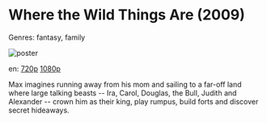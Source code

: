 # Where the Wild Things Are (2009)

Genres: fantasy, family

![poster](http://image.tmdb.org/t/p/w500/2bdxzUBv6h6gFEcrTO4BUzkBIck.jpg)

en:
  [720p](magnet:?xt=urn:btih:9EBE5899377D0BACC3F8265401E7BD8F8DEFCE06&tr=udp://glotorrents.pw:6969/announce&tr=udp://tracker.opentrackr.org:1337/announce&tr=udp://torrent.gresille.org:80/announce&tr=udp://tracker.openbittorrent.com:80&tr=udp://tracker.coppersurfer.tk:6969&tr=udp://tracker.leechers-paradise.org:6969&tr=udp://p4p.arenabg.ch:1337&tr=udp://tracker.internetwarriors.net:1337)
  [1080p](magnet:?xt=urn:btih:755B51844DCB2D9FFB944F59859254809940065A&tr=udp://glotorrents.pw:6969/announce&tr=udp://tracker.opentrackr.org:1337/announce&tr=udp://torrent.gresille.org:80/announce&tr=udp://tracker.openbittorrent.com:80&tr=udp://tracker.coppersurfer.tk:6969&tr=udp://tracker.leechers-paradise.org:6969&tr=udp://p4p.arenabg.ch:1337&tr=udp://tracker.internetwarriors.net:1337)
  


Max imagines running away from his mom and sailing to a far-off land where large talking beasts -- Ira, Carol, Douglas, the Bull, Judith and Alexander -- crown him as their king, play rumpus, build forts and discover secret hideaways.